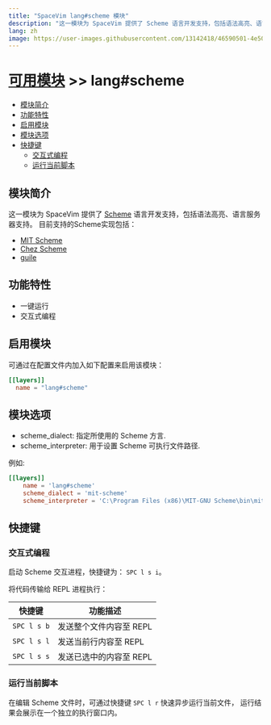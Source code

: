 ```yaml
---
title: "SpaceVim lang#scheme 模块"
description: "这一模块为 SpaceVim 提供了 Scheme 语言开发支持，包括语法高亮、语言服务器支持。"
lang: zh
image: https://user-images.githubusercontent.com/13142418/46590501-4e50b100-cae6-11e8-9366-6772d129a13b.png
---
```


# [可用模块](../../) >> lang#scheme

<!-- vim-markdown-toc GFM -->

- [模块简介](#模块简介)
- [功能特性](#功能特性)
- [启用模块](#启用模块)
- [模块选项](#模块选项)
- [快捷键](#快捷键)
  - [交互式编程](#交互式编程)
  - [运行当前脚本](#运行当前脚本)

<!-- vim-markdown-toc -->

## 模块简介

这一模块为 SpaceVim 提供了 [Scheme](http://www.scheme-reports.org) 语言开发支持，包括语法高亮、语言服务器支持。
目前支持的Scheme实现包括：


- [MIT Scheme](https://www.gnu.org/software/mit-scheme/)
- [Chez Scheme](https://cisco.github.io/ChezScheme/)
- [guile](https://www.gnu.org/software/guile/)

## 功能特性

- 一键运行
- 交互式编程


## 启用模块

可通过在配置文件内加入如下配置来启用该模块：

```toml
[[layers]]
  name = "lang#scheme"
```

## 模块选项

- scheme_dialect: 指定所使用的 Scheme 方言.
- scheme_interpreter: 用于设置 Scheme 可执行文件路径.

例如:

```toml
[[layers]]
    name = 'lang#scheme'
    scheme_dialect = 'mit-scheme'
    scheme_interpreter = 'C:\Program Files (x86)\MIT-GNU Scheme\bin\mit-scheme.exe'
```

## 快捷键

### 交互式编程

启动 Scheme 交互进程，快捷键为： `SPC l s i`。

将代码传输给 REPL 进程执行：

| 快捷键      | 功能描述                |
| ----------- | ----------------------- |
| `SPC l s b` | 发送整个文件内容至 REPL |
| `SPC l s l` | 发送当前行内容至 REPL   |
| `SPC l s s` | 发送已选中的内容至 REPL |

### 运行当前脚本

在编辑 Scheme 文件时，可通过快捷键 `SPC l r` 快速异步运行当前文件，
运行结果会展示在一个独立的执行窗口内。
